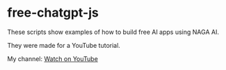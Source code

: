 # free-chatgpt-js

These scripts show examples of how to build free AI apps using NAGA AI.

They were made for a YouTube tutorial.

My channel: <a href="https://www.youtube.com/channel/UCeTF021zKEfe_2gG_36rYKQ" target="_blank">Watch on YouTube</a>
